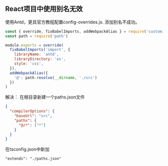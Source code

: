 ## React项目中使用别名无效

使用Antd，更具官方教程配置config-overrides.js. 添加别名不成功。

``` Javascript
const { override, fixBabelImports, addWebpackAlias } = require('customize-cra')
const path = require('path')

module.exports = override(
  fixBabelImports('import', {
    libraryName: 'antd',
    libraryDirectory: 'es',
    style: 'css',
  }),
  addWebpackAlias({
    '@': path.resolve(__dirname, './src')
  })
)
```
解决：
在根目录新建一个paths.json文件
```json
{
  "compilerOptions": {
    "baseUrl": "src",
    "paths": {
      "@/*": ["*"]
    }
  }
}
```

在tsconfig.json中新加

    "extends": "./paths.json"
